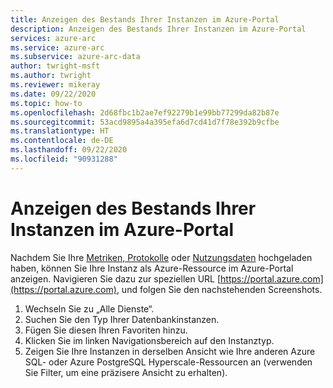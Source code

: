 ```yaml
---
title: Anzeigen des Bestands Ihrer Instanzen im Azure-Portal
description: Anzeigen des Bestands Ihrer Instanzen im Azure-Portal
services: azure-arc
ms.service: azure-arc
ms.subservice: azure-arc-data
author: twright-msft
ms.author: twright
ms.reviewer: mikeray
ms.date: 09/22/2020
ms.topic: how-to
ms.openlocfilehash: 2d68fbc1b2ae7ef92279b1e99bb77299da82b87e
ms.sourcegitcommit: 53acd9895a4a395efa6d7cd41d7f78e392b9cfbe
ms.translationtype: HT
ms.contentlocale: de-DE
ms.lasthandoff: 09/22/2020
ms.locfileid: "90931288"
---
```

# <a name="view-inventory-of-your-instances-in-the-azure-portal"></a>Anzeigen des Bestands Ihrer Instanzen im Azure-Portal

Nachdem Sie Ihre [Metriken, Protokolle](upload-metrics-and-logs-to-azure-monitor.md) oder [Nutzungsdaten](view-billing-data-in-azure.md) hochgeladen haben, können Sie Ihre Instanz als Azure-Ressource im Azure-Portal anzeigen. Navigieren Sie dazu zur speziellen URL [https://portal.azure.com](https://portal.azure.com), und folgen Sie den nachstehenden Screenshots.

1. Wechseln Sie zu „Alle Dienste“.
1. Suchen Sie den Typ Ihrer Datenbankinstanzen.
1. Fügen Sie diesen Ihren Favoriten hinzu.
1. Klicken Sie im linken Navigationsbereich auf den Instanztyp.
1. Zeigen Sie Ihre Instanzen in derselben Ansicht wie Ihre anderen Azure SQL- oder Azure PostgreSQL Hyperscale-Ressourcen an (verwenden Sie Filter, um eine präzisere Ansicht zu erhalten).
